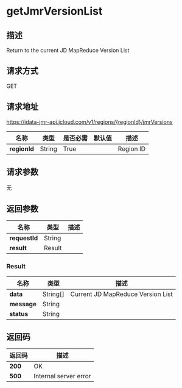 # getJmrVersionList


## 描述
Return to the current JD MapReduce Version List

## 请求方式
GET

## 请求地址
https://idata-jmr-api.jcloud.com/v1/regions/{regionId}/jmrVersions

|名称|类型|是否必需|默认值|描述|
|---|---|---|---|---|
|**regionId**|String|True| |Region ID|

## 请求参数
无


## 返回参数
|名称|类型|描述|
|---|---|---|
|**requestId**|String| |
|**result**|Result| |

### Result
|名称|类型|描述|
|---|---|---|
|**data**|String[]|Current JD MapReduce Version List|
|**message**|String| |
|**status**|String| |

## 返回码
|返回码|描述|
|---|---|
|**200**|OK|
|**500**|Internal server error|
